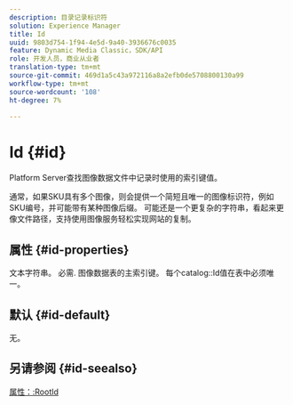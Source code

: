 ```yaml
---
description: 目录记录标识符
solution: Experience Manager
title: Id
uuid: 9803d754-1f94-4e5d-9a40-3936676c0035
feature: Dynamic Media Classic，SDK/API
role: 开发人员，商业从业者
translation-type: tm+mt
source-git-commit: 469d1a5c43a972116a8a2efb0de5708800130a99
workflow-type: tm+mt
source-wordcount: '108'
ht-degree: 7%

---
```



# Id {#id}

Platform Server查找图像数据文件中记录时使用的索引键值。

通常，如果SKU具有多个图像，则会提供一个简短且唯一的图像标识符，例如SKU编号，并可能带有某种图像后缀。 可能还是一个更复杂的字符串，看起来更像文件路径，支持使用图像服务轻松实现网站的复制。

## 属性 {#id-properties}

文本字符串。 必需. 图像数据表的主索引键。 每个catalog::Id值在表中必须唯一。

## 默认 {#id-default}

无。

## 另请参阅 {#id-seealso}

[属性：:RootId](/help/aem-is-ir-api/is-api/image-catalog/image-serving-api-ref/c-image-catalog-reference/c-attributes-reference/r-rootid.md)